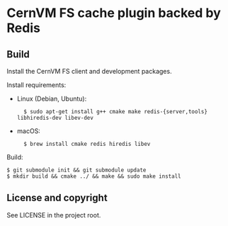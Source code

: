 CernVM FS cache plugin backed by Redis
======================================

Build
-----

Install the CernVM FS client and development packages.

Install requirements:

* Linux (Debian, Ubuntu):

        $ sudo apt-get install g++ cmake make redis-{server,tools} libhiredis-dev libev-dev

* macOS:

        $ brew install cmake redis hiredis libev

Build:

    $ git submodule init && git submodule update
    $ mkdir build && cmake ../ && make && sudo make install


License and copyright
---------------------

See LICENSE in the project root.

